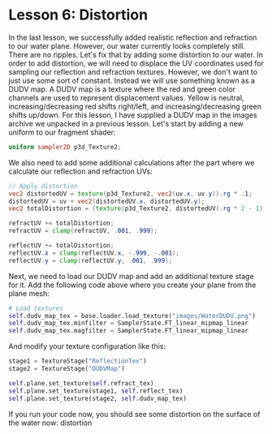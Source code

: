 # Lesson 6: Distortion

In the last lesson, we successfully added realistic reflection and refraction to our water plane. However, our water currently looks completely still. There are no ripples. Let's fix that by adding some distortion to our water. In order to add distortion, we will need to displace the UV coordinates used for sampling our reflection and refraction textures. However, we don't want to just use some sort of constant. Instead we will use something known as a DUDV map. A DUDV map is a texture where the red and green color channels are used to represent displacement values. Yellow is neutral, increasing/decreasing red shifts right/left, and increasing/decreasing green shifts up/down. For this lesson, I have supplied a DUDV map in the images archive we unpacked in a previous lesson. Let's start by adding a new uniform to our fragment shader:
```glsl
uniform sampler2D p3d_Texture2;
```

We also need to add some additional calculations after the part where we calculate our reflection and refraction UVs:
```glsl
// Apply distortion
vec2 distortedUV = texture(p3d_Texture2, vec2(uv.x, uv.y)).rg * .1;
distortedUV = uv + vec2(distortedUV.x, distortedUV.y);
vec2 totalDistortion = (texture(p3d_Texture2, distortedUV).rg * 2 - 1) * .02;

refractUV += totalDistortion;
refractUV = clamp(refractUV, .001, .999);

reflectUV += totalDistortion;
reflectUV.x = clamp(reflectUV.x, -.999, -.001);
reflectUV.y = clamp(reflectUV.y, .001, .999);
```

Next, we need to load our DUDV map and add an additional texture stage for it. Add the following code above where you create your plane from the plane mesh:
```python
# Load textures
self.dudv_map_tex = base.loader.load_texture("images/WaterDUDV.png")
self.dudv_map_tex.minfilter = SamplerState.FT_linear_mipmap_linear
self.dudv_map_tex.magfilter = SamplerState.FT_linear_mipmap_linear
```

And modify your texture configuration like this:
```python
stage1 = TextureStage("ReflectionTex")
stage2 = TextureStage("DUDVMap")

self.plane.set_texture(self.refract_tex)
self.plane.set_texture(stage1, self.reflect_tex)
self.plane.set_texture(stage2, self.dudv_map_tex)
```

If you run your code now, you should see some distortion on the surface of the water now:
distortion
